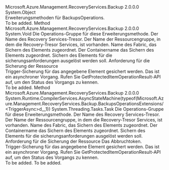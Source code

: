 <Type Name="BackupsOperationsExtensions" FullName="Microsoft.Azure.Management.RecoveryServices.Backup.BackupsOperationsExtensions">
  <TypeSignature Language="C#" Value="public static class BackupsOperationsExtensions" />
  <TypeSignature Language="ILAsm" Value=".class public auto ansi abstract sealed beforefieldinit BackupsOperationsExtensions extends System.Object" />
  <TypeSignature Language="DocId" Value="T:Microsoft.Azure.Management.RecoveryServices.Backup.BackupsOperationsExtensions" />
  <TypeSignature Language="VB.NET" Value="Public Module BackupsOperationsExtensions" />
  <TypeSignature Language="F#" Value="type BackupsOperationsExtensions = class" />
  <AssemblyInfo>
    <AssemblyName>Microsoft.Azure.Management.RecoveryServices.Backup</AssemblyName>
    <AssemblyVersion>2.0.0.0</AssemblyVersion>
  </AssemblyInfo>
  <Base>
    <BaseTypeName>System.Object</BaseTypeName>
  </Base>
  <Interfaces />
  <Docs>
    <summary>
            Erweiterungsmethoden für BackupsOperations.
            </summary>
    <remarks>To be added.</remarks>
  </Docs>
  <Members>
    <Member MemberName="Trigger">
      <MemberSignature Language="C#" Value="public static void Trigger (this Microsoft.Azure.Management.RecoveryServices.Backup.IBackupsOperations operations, string vaultName, string resourceGroupName, string fabricName, string containerName, string protectedItemName, Microsoft.Azure.Management.RecoveryServices.Backup.Models.BackupRequestResource parameters);" />
      <MemberSignature Language="ILAsm" Value=".method public static hidebysig void Trigger(class Microsoft.Azure.Management.RecoveryServices.Backup.IBackupsOperations operations, string vaultName, string resourceGroupName, string fabricName, string containerName, string protectedItemName, class Microsoft.Azure.Management.RecoveryServices.Backup.Models.BackupRequestResource parameters) cil managed" />
      <MemberSignature Language="DocId" Value="M:Microsoft.Azure.Management.RecoveryServices.Backup.BackupsOperationsExtensions.Trigger(Microsoft.Azure.Management.RecoveryServices.Backup.IBackupsOperations,System.String,System.String,System.String,System.String,System.String,Microsoft.Azure.Management.RecoveryServices.Backup.Models.BackupRequestResource)" />
      <MemberSignature Language="VB.NET" Value="&lt;Extension()&gt;&#xA;Public Sub Trigger (operations As IBackupsOperations, vaultName As String, resourceGroupName As String, fabricName As String, containerName As String, protectedItemName As String, parameters As BackupRequestResource)" />
      <MemberSignature Language="F#" Value="static member Trigger : Microsoft.Azure.Management.RecoveryServices.Backup.IBackupsOperations * string * string * string * string * string * Microsoft.Azure.Management.RecoveryServices.Backup.Models.BackupRequestResource -&gt; unit" Usage="Microsoft.Azure.Management.RecoveryServices.Backup.BackupsOperationsExtensions.Trigger (operations, vaultName, resourceGroupName, fabricName, containerName, protectedItemName, parameters)" />
      <MemberType>Method</MemberType>
      <AssemblyInfo>
        <AssemblyName>Microsoft.Azure.Management.RecoveryServices.Backup</AssemblyName>
        <AssemblyVersion>2.0.0.0</AssemblyVersion>
      </AssemblyInfo>
      <ReturnValue>
        <ReturnType>System.Void</ReturnType>
      </ReturnValue>
      <Parameters>
        <Parameter Name="operations" Type="Microsoft.Azure.Management.RecoveryServices.Backup.IBackupsOperations" RefType="this" />
        <Parameter Name="vaultName" Type="System.String" />
        <Parameter Name="resourceGroupName" Type="System.String" />
        <Parameter Name="fabricName" Type="System.String" />
        <Parameter Name="containerName" Type="System.String" />
        <Parameter Name="protectedItemName" Type="System.String" />
        <Parameter Name="parameters" Type="Microsoft.Azure.Management.RecoveryServices.Backup.Models.BackupRequestResource" />
      </Parameters>
      <Docs>
        <param name="operations">
            Die Operations-Gruppe für diese Erweiterungsmethode.
            </param>
        <param name="vaultName">
            Der Name des Recovery Services-Tresor.
            </param>
        <param name="resourceGroupName">
            Der Name der Ressourcengruppe, in dem die Recovery-Tresor Services, ist vorhanden.
            </param>
        <param name="fabricName">
            Name des Fabric, das Sichern des Elements zugeordnet.
            </param>
        <param name="containerName">
            Der Containername das Sichern des Elements zugeordnet.
            </param>
        <param name="protectedItemName">
            Sichern des Elements für die sicherungsanforderungen ausgelöst werden soll.
            </param>
        <param name="parameters">
            Anforderung für die Sicherung der Ressource
            </param>
        <summary>
            Trigger-Sicherung für das angegebene Element gesichert werden. Das ist ein asynchroner Vorgang. Rufen Sie GetProtectedItemOperationResult-API auf, um den Status des Vorgangs zu kennen.
            </summary>
        <remarks>To be added.</remarks>
      </Docs>
    </Member>
    <Member MemberName="TriggerAsync">
      <MemberSignature Language="C#" Value="public static System.Threading.Tasks.Task TriggerAsync (this Microsoft.Azure.Management.RecoveryServices.Backup.IBackupsOperations operations, string vaultName, string resourceGroupName, string fabricName, string containerName, string protectedItemName, Microsoft.Azure.Management.RecoveryServices.Backup.Models.BackupRequestResource parameters, System.Threading.CancellationToken cancellationToken = null);" />
      <MemberSignature Language="ILAsm" Value=".method public static hidebysig class System.Threading.Tasks.Task TriggerAsync(class Microsoft.Azure.Management.RecoveryServices.Backup.IBackupsOperations operations, string vaultName, string resourceGroupName, string fabricName, string containerName, string protectedItemName, class Microsoft.Azure.Management.RecoveryServices.Backup.Models.BackupRequestResource parameters, valuetype System.Threading.CancellationToken cancellationToken) cil managed" />
      <MemberSignature Language="DocId" Value="M:Microsoft.Azure.Management.RecoveryServices.Backup.BackupsOperationsExtensions.TriggerAsync(Microsoft.Azure.Management.RecoveryServices.Backup.IBackupsOperations,System.String,System.String,System.String,System.String,System.String,Microsoft.Azure.Management.RecoveryServices.Backup.Models.BackupRequestResource,System.Threading.CancellationToken)" />
      <MemberSignature Language="F#" Value="static member TriggerAsync : Microsoft.Azure.Management.RecoveryServices.Backup.IBackupsOperations * string * string * string * string * string * Microsoft.Azure.Management.RecoveryServices.Backup.Models.BackupRequestResource * System.Threading.CancellationToken -&gt; System.Threading.Tasks.Task" Usage="Microsoft.Azure.Management.RecoveryServices.Backup.BackupsOperationsExtensions.TriggerAsync (operations, vaultName, resourceGroupName, fabricName, containerName, protectedItemName, parameters, cancellationToken)" />
      <MemberType>Method</MemberType>
      <AssemblyInfo>
        <AssemblyName>Microsoft.Azure.Management.RecoveryServices.Backup</AssemblyName>
        <AssemblyVersion>2.0.0.0</AssemblyVersion>
      </AssemblyInfo>
      <Attributes>
        <Attribute>
          <AttributeName>System.Runtime.CompilerServices.AsyncStateMachine(typeof(Microsoft.Azure.Management.RecoveryServices.Backup.BackupsOperationsExtensions/&lt;TriggerAsync&gt;d__1))</AttributeName>
        </Attribute>
      </Attributes>
      <ReturnValue>
        <ReturnType>System.Threading.Tasks.Task</ReturnType>
      </ReturnValue>
      <Parameters>
        <Parameter Name="operations" Type="Microsoft.Azure.Management.RecoveryServices.Backup.IBackupsOperations" RefType="this" />
        <Parameter Name="vaultName" Type="System.String" />
        <Parameter Name="resourceGroupName" Type="System.String" />
        <Parameter Name="fabricName" Type="System.String" />
        <Parameter Name="containerName" Type="System.String" />
        <Parameter Name="protectedItemName" Type="System.String" />
        <Parameter Name="parameters" Type="Microsoft.Azure.Management.RecoveryServices.Backup.Models.BackupRequestResource" />
        <Parameter Name="cancellationToken" Type="System.Threading.CancellationToken" />
      </Parameters>
      <Docs>
        <param name="operations">
            Die Operations-Gruppe für diese Erweiterungsmethode.
            </param>
        <param name="vaultName">
            Der Name des Recovery Services-Tresor.
            </param>
        <param name="resourceGroupName">
            Der Name der Ressourcengruppe, in dem die Recovery-Tresor Services, ist vorhanden.
            </param>
        <param name="fabricName">
            Name des Fabric, das Sichern des Elements zugeordnet.
            </param>
        <param name="containerName">
            Der Containername das Sichern des Elements zugeordnet.
            </param>
        <param name="protectedItemName">
            Sichern des Elements für die sicherungsanforderungen ausgelöst werden soll.
            </param>
        <param name="parameters">
            Anforderung für die Sicherung der Ressource
            </param>
        <param name="cancellationToken">
            Das Abbruchtoken.
            </param>
        <summary>
            Trigger-Sicherung für das angegebene Element gesichert werden. Das ist ein asynchroner Vorgang. Rufen Sie GetProtectedItemOperationResult-API auf, um den Status des Vorgangs zu kennen.
            </summary>
        <returns>To be added.</returns>
        <remarks>To be added.</remarks>
      </Docs>
    </Member>
  </Members>
</Type>